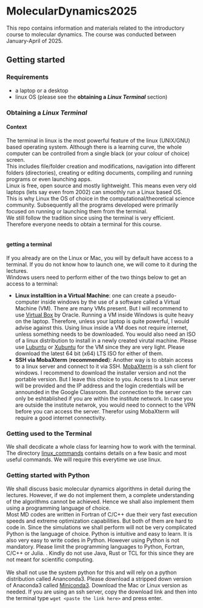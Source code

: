 # MolecularDynamics2025
This repo contains information and materials related to the introductory course to molecular dynamics. The course was conducted between January-April of 2025.

## Getting started
### Requirements
- a laptop or a desktop
- linux OS (please see the **obtaining a _Linux Terminal_** section)

### Obtaining a *Linux Terminal*
#### Context
The terminal in linux is the most powerful feature of the linux (UNIX/GNU) based operating system. Although there is a learning curve, the whole computer can be controlled from a single black (or your colour of choice) screen. </br>
This includes file/folder creation and modifications, navigation into different folders (directories), creating or editing documents, compiling and running programs or even launching apps. </br>
Linux is free, open source and mostly lightweight. This means even very old laptops (lets say even from 2002) can smoothly run a Linux based OS. </br>
This is why Linux the OS of choice in the computational/theoretical science community. Subsequently all the programs developed were primarily focused on running or launching them from the terminal.</br>
We still follow the tradition since using the terminal is very efficient. Therefore everyone needs to obtain a terminal for this course. </br>
</br>
#### getting a terminal
If you already are on the Linux or Mac, you will by default have access to a terminal. If you do not know how to launch one, we will come to it during the lectures.</br>
Windows users need to perform either of the two things below to get an access to a terminal:
- **Linux installtion in a Virtual Machine**: one can create a pseudo-computer inside windows by the use of a software called a Virtual Machine (VM). There are many VMs present. But I will recommend to use [Virtual Box](https://www.virtualbox.org/) by Oracle. Running a VM inside Windows is quite heavy on the laptop. Therefore, unless your laptop is quite powerful, I would advise against this. Using linux inside a VM does not require internet, unless something needs to be downloaded. You would also need an ISO of a linux distribution to install in a newly created virutal machine. Please use [Lubuntu](https://lubuntu.org/) or [Xubuntu](https://xubuntu.org/) for the VM since they are very light. Please download the latest 64 bit (x64) LTS ISO for either of them.
- **SSH via MobaXterm** (**recommended**): Another way is to obtain access to a linux server and connect to it via SSH. [MobaXterm](https://mobaxterm.mobatek.net/) is a ssh client for windows. I recommend to download the installer version and not the portable version. But I leave this choice to you. Access to a Linux server will be provided and the IP address and the login credentials will be announded in the Google Classroom. But connection to the server can only be eshtablished if you are within the institute network. In case you are outside the institute netwrok, you would need to connect to the VPN before you can access the server. Therefor using MobaXterm will require a good internet connectivity.</br>

### Getting used to the Terminal
We shall decdicate a whole class for learning how to work with the terminal. The directory [linux_commands](https://github.com/SerpentByte/MolecularDynamics2025/tree/main/linux_commands) contains details on a few basic and most useful commands. We will require this everytime we use linux.

### Getting started with Python
We shall discuss basic molecular dynamics algorithms in detail during the lectures. However, if we do not implement them, a complete understanding of the algorithms cannot be achieved. Hence we shall also implement them using a programming language of choice. </br>
Most MD codes are written in Fortran of C/C++ due their very fast execution speeds and extreme optimization capabilities. But both of them are hard to code in. Since the simulations we shall perform will not be very complicated Python is the language of choice. Python is intuitive and easy to learn. It is also very easy to write codes in Python. However using Python is not mandatory. Please limit the programming languages to Python, Fortran, C/C++ or Julia. . Kindly do not use Java, Rust or TCL for this since they are not meant for scientific computing. 
</br></br>
We shall not use the system python for this and will rely on a python distribution called Ananconda3. Please download a stripped down version of Anaconda3 called [Miniconda3](https://repo.anaconda.com/miniconda/). Download the Mac or Linux version as needed. If you are using an ssh server, copy the download link and then into the terminal type ```wget <paste the link here>``` and press enter.
